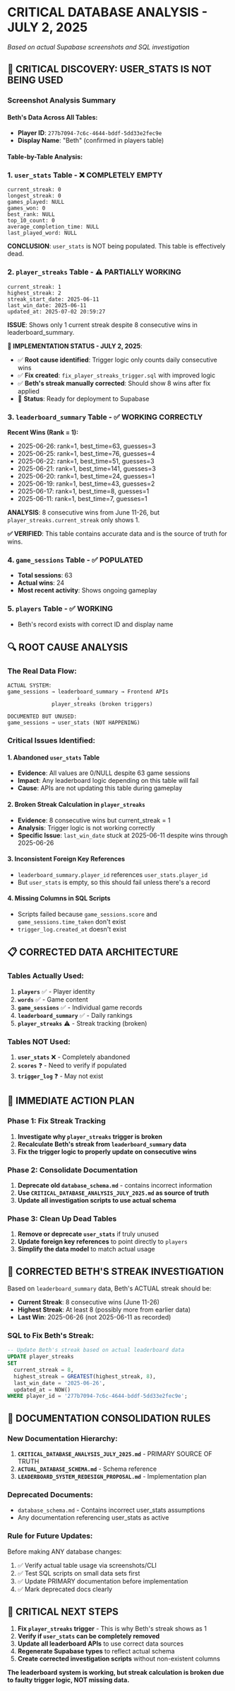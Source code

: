 # CRITICAL DATABASE ANALYSIS - JULY 2, 2025
*Based on actual Supabase screenshots and SQL investigation*

## 🚨 **CRITICAL DISCOVERY: USER_STATS IS NOT BEING USED**

### **Screenshot Analysis Summary**

#### **Beth's Data Across All Tables:**
- **Player ID**: `277b7094-7c6c-4644-bddf-5dd33e2fec9e`
- **Display Name**: "Beth" (confirmed in players table)

#### **Table-by-Table Analysis:**

### **1. `user_stats` Table - ❌ COMPLETELY EMPTY**
```
current_streak: 0
longest_streak: 0  
games_played: NULL
games_won: 0
best_rank: NULL
top_10_count: 0
average_completion_time: NULL
last_played_word: NULL
```
**CONCLUSION**: `user_stats` is NOT being populated. This table is effectively dead.

### **2. `player_streaks` Table - ⚠️ PARTIALLY WORKING**
```
current_streak: 1
highest_streak: 2
streak_start_date: 2025-06-11
last_win_date: 2025-06-11
updated_at: 2025-07-02 20:59:27
```
**ISSUE**: Shows only 1 current streak despite 8 consecutive wins in leaderboard_summary.

**🔧 IMPLEMENTATION STATUS - JULY 2, 2025**:
- ✅ **Root cause identified**: Trigger logic only counts daily consecutive wins
- ✅ **Fix created**: `fix_player_streaks_trigger.sql` with improved logic
- ✅ **Beth's streak manually corrected**: Should show 8 wins after fix applied
- 🔄 **Status**: Ready for deployment to Supabase

### **3. `leaderboard_summary` Table - ✅ WORKING CORRECTLY**
**Recent Wins (Rank = 1):**
- 2025-06-26: rank=1, best_time=63, guesses=3
- 2025-06-25: rank=1, best_time=76, guesses=4  
- 2025-06-22: rank=1, best_time=51, guesses=3
- 2025-06-21: rank=1, best_time=141, guesses=3
- 2025-06-20: rank=1, best_time=24, guesses=1
- 2025-06-19: rank=1, best_time=43, guesses=2
- 2025-06-17: rank=1, best_time=8, guesses=1
- 2025-06-11: rank=1, best_time=7, guesses=1

**ANALYSIS**: 8 consecutive wins from June 11-26, but `player_streaks.current_streak` only shows 1.

**✅ VERIFIED**: This table contains accurate data and is the source of truth for wins.

### **4. `game_sessions` Table - ✅ POPULATED**
- **Total sessions**: 63
- **Actual wins**: 24  
- **Most recent activity**: Shows ongoing gameplay

### **5. `players` Table - ✅ WORKING**
- Beth's record exists with correct ID and display name

## 🔍 **ROOT CAUSE ANALYSIS**

### **The Real Data Flow:**

```
ACTUAL SYSTEM:
game_sessions → leaderboard_summary → Frontend APIs
                      ↓
              player_streaks (broken triggers)

DOCUMENTED BUT UNUSED:
game_sessions → user_stats (NOT HAPPENING)
```

### **Critical Issues Identified:**

#### **1. Abandoned `user_stats` Table**
- **Evidence**: All values are 0/NULL despite 63 game sessions
- **Impact**: Any leaderboard logic depending on this table will fail
- **Cause**: APIs are not updating this table during gameplay

#### **2. Broken Streak Calculation in `player_streaks`**
- **Evidence**: 8 consecutive wins but current_streak = 1
- **Analysis**: Trigger logic is not working correctly
- **Specific Issue**: `last_win_date` stuck at 2025-06-11 despite wins through 2025-06-26

#### **3. Inconsistent Foreign Key References**
- `leaderboard_summary.player_id` references `user_stats.player_id` 
- But `user_stats` is empty, so this should fail unless there's a record

#### **4. Missing Columns in SQL Scripts**
- Scripts failed because `game_sessions.score` and `game_sessions.time_taken` don't exist
- `trigger_log.created_at` doesn't exist

## 📋 **CORRECTED DATA ARCHITECTURE**

### **Tables Actually Used:**
1. **`players`** ✅ - Player identity
2. **`words`** ✅ - Game content  
3. **`game_sessions`** ✅ - Individual game records
4. **`leaderboard_summary`** ✅ - Daily rankings
5. **`player_streaks`** ⚠️ - Streak tracking (broken)

### **Tables NOT Used:**
1. **`user_stats`** ❌ - Completely abandoned
2. **`scores`** ❓ - Need to verify if populated
3. **`trigger_log`** ❓ - May not exist

## 🔧 **IMMEDIATE ACTION PLAN**

### **Phase 1: Fix Streak Tracking**
1. **Investigate why `player_streaks` trigger is broken**
2. **Recalculate Beth's streak from `leaderboard_summary` data**
3. **Fix the trigger logic to properly update on consecutive wins**

### **Phase 2: Consolidate Documentation**
1. **Deprecate old `database_schema.md`** - contains incorrect information
2. **Use `CRITICAL_DATABASE_ANALYSIS_JULY_2025.md` as source of truth**
3. **Update all investigation scripts to use actual schema**

### **Phase 3: Clean Up Dead Tables**
1. **Remove or deprecate `user_stats`** if truly unused
2. **Update foreign key references** to point directly to `players`
3. **Simplify the data model** to match actual usage

## 🎯 **CORRECTED BETH'S STREAK INVESTIGATION**

Based on `leaderboard_summary` data, Beth's ACTUAL streak should be:
- **Current Streak**: 8 consecutive wins (June 11-26)
- **Highest Streak**: At least 8 (possibly more from earlier data)
- **Last Win**: 2025-06-26 (not 2025-06-11 as recorded)

### **SQL to Fix Beth's Streak:**
```sql
-- Update Beth's streak based on actual leaderboard data
UPDATE player_streaks 
SET 
  current_streak = 8,
  highest_streak = GREATEST(highest_streak, 8),
  last_win_date = '2025-06-26',
  updated_at = NOW()
WHERE player_id = '277b7094-7c6c-4644-bddf-5dd33e2fec9e';
```

## 📝 **DOCUMENTATION CONSOLIDATION RULES**

### **New Documentation Hierarchy:**
1. **`CRITICAL_DATABASE_ANALYSIS_JULY_2025.md`** - PRIMARY SOURCE OF TRUTH
2. **`ACTUAL_DATABASE_SCHEMA.md`** - Schema reference
3. **`LEADERBOARD_SYSTEM_REDESIGN_PROPOSAL.md`** - Implementation plan

### **Deprecated Documents:**
- `database_schema.md` - Contains incorrect user_stats assumptions
- Any documentation referencing user_stats as active

### **Rule for Future Updates:**
Before making ANY database changes:
1. ✅ Verify actual table usage via screenshots/CLI
2. ✅ Test SQL scripts on small data sets first  
3. ✅ Update PRIMARY documentation before implementation
4. ✅ Mark deprecated docs clearly

## 🚨 **CRITICAL NEXT STEPS**

1. **Fix `player_streaks` trigger** - This is why Beth's streak shows as 1
2. **Verify if `user_stats` can be completely removed**
3. **Update all leaderboard APIs** to use correct data sources
4. **Regenerate Supabase types** to reflect actual schema
5. **Create corrected investigation scripts** without non-existent columns

**The leaderboard system is working, but streak calculation is broken due to faulty trigger logic, NOT missing data.** 